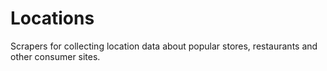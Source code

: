 # Locations
Scrapers for collecting location data about popular stores, restaurants and other consumer sites.

